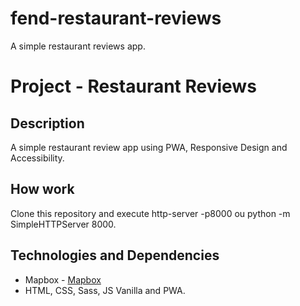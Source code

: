 # fend-restaurant-reviews
A simple restaurant reviews app.

# Project - Restaurant Reviews

## Description

A simple restaurant review app using PWA, Responsive Design and Accessibility.

## How work

Clone this repository and execute http-server -p8000 ou python -m SimpleHTTPServer 8000.

## Technologies and Dependencies

* Mapbox - [Mapbox](https://www.mapbox.com/)
* HTML, CSS, Sass, JS Vanilla and PWA.
